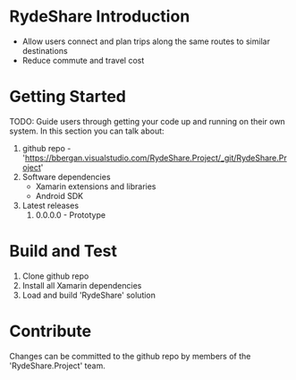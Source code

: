 # RydeShare Introduction
- Allow users connect and plan trips along the same routes to similar destinations
- Reduce commute and travel cost

# Getting Started
TODO: Guide users through getting your code up and running on their own system. In this section you can talk about:
1.	github repo - 'https://bbergan.visualstudio.com/RydeShare.Project/_git/RydeShare.Project'
2.	Software dependencies
    - Xamarin extensions and libraries
    - Android SDK
3.	Latest releases
    1. 0.0.0.0 - Prototype

# Build and Test
1. Clone github repo
2. Install all Xamarin dependencies
3. Load and build 'RydeShare' solution

# Contribute
Changes can be committed to the github repo by members of the 'RydeShare.Project' team.

